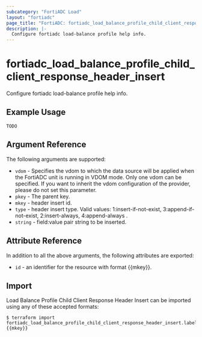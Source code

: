 ```yaml
---
subcategory: "FortiADC Load"
layout: "fortiadc"
page_title: "FortiADC: fortiadc_load_balance_profile_child_client_response_header_insert"
description: |-
  Configure fortiadc load-balance profile help info.
---
```


# fortiadc_load_balance_profile_child_client_response_header_insert
Configure fortiadc load-balance profile help info.

## Example Usage
```hcl
TODO
```

## Argument Reference

The following arguments are supported:

* `vdom` - Specifies the vdom to which the data source will be applied when the FortiADC unit is running in VDOM mode. Only one vdom can be specified. If you want to inherit the vdom configuration of the provider, please do not set this parameter.
* `pkey` - The parent key.
* `mkey` - header insert id.
* `type` - header insert type. Valid values: 1:insert-if-not-exist, 3:append-if-not-exist, 2:insert-always, 4:append-always .
* `string` - field:value pair string to be inserted. 

## Attribute Reference

In addition to all the above arguments, the following attributes are exported:
* `id` - an identifier for the resource with format {{mkey}}.

## Import
 Load Balance Profile Child Client Response Header Insert can be imported using any of these accepted formats:
```
$ terraform import fortiadc_load_balance_profile_child_client_response_header_insert.labelname {{mkey}}
```
